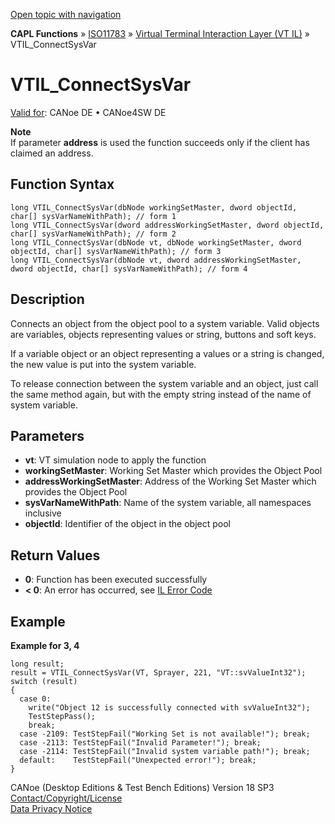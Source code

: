 [Open topic with navigation](../../../../../../CANoeDEFamily.htm#Topics/CAPLFunctions/ISO11783/ISOInteractionLayerVT/Functions/CAPLfunctionIso11783VTILConnectSysVar.md)

**CAPL Functions** » [ISO11783](../../CAPLfunctionsISO11783Overview.md) » [Virtual Terminal Interaction Layer (VT IL)](../CAPLfunctionsISOILVTOverview.md) » VTIL_ConnectSysVar

# VTIL_ConnectSysVar

[Valid for](../../../../Shared/FeatureAvailability.md): CANoe DE • CANoe4SW DE

**Note**  
If parameter **address** is used the function succeeds only if the client has claimed an address.

## Function Syntax

```plaintext
long VTIL_ConnectSysVar(dbNode workingSetMaster, dword objectId, char[] sysVarNameWithPath); // form 1
long VTIL_ConnectSysVar(dword addressWorkingSetMaster, dword objectId, char[] sysVarNameWithPath); // form 2
long VTIL_ConnectSysVar(dbNode vt, dbNode workingSetMaster, dword objectId, char[] sysVarNameWithPath); // form 3
long VTIL_ConnectSysVar(dbNode vt, dword addressWorkingSetMaster, dword objectId, char[] sysVarNameWithPath); // form 4
```

## Description

Connects an object from the object pool to a system variable. Valid objects are variables, objects representing values or string, buttons and soft keys.

If a variable object or an object representing a values or a string is changed, the new value is put into the system variable.

To release connection between the system variable and an object, just call the same method again, but with the empty string instead of the name of system variable.

## Parameters

- **vt**: VT simulation node to apply the function
- **workingSetMaster**: Working Set Master which provides the Object Pool
- **addressWorkingSetMaster**: Address of the Working Set Master which provides the Object Pool
- **sysVarNameWithPath**: Name of the system variable, all namespaces inclusive
- **objectId**: Identifier of the object in the object pool

## Return Values

- **0**: Function has been executed successfully
- **< 0**: An error has occurred, see [IL Error Code](../../../CAPLfunctionsISOj1939ErrorCodes.md)

## Example

**Example for 3, 4**

```plaintext
long result;
result = VTIL_ConnectSysVar(VT, Sprayer, 221, "VT::svValueInt32");
switch (result)
{
  case 0:
    write("Object 12 is successfully connected with svValueInt32");
    TestStepPass();
    break;
  case -2109: TestStepFail("Working Set is not available!"); break;
  case -2113: TestStepFail("Invalid Parameter!"); break;
  case -2114: TestStepFail("Invalid system variable path!"); break;
  default:    TestStepFail("Unexpected error!"); break;
}
```

CANoe (Desktop Editions & Test Bench Editions) Version 18 SP3  
[Contact/Copyright/License](../../../../Shared/ContactCopyrightLicense.md)  
[Data Privacy Notice](https://www.vector.com/int/en/company/get-info/privacy-policy/)

